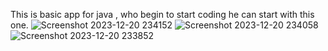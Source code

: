 This is basic app for java , who begin to start coding he can start with this one.
![Screenshot 2023-12-20 234152](https://github.com/kavinduGunasekara/TIC-TAC-TOE-GAME/assets/137909922/334f11b5-13ff-433d-bd7b-54a71a7008d9)
![Screenshot 2023-12-20 234058](https://github.com/kavinduGunasekara/TIC-TAC-TOE-GAME/assets/137909922/936021c3-a805-4d0f-bf0b-6addb94d8541)
![Screenshot 2023-12-20 233852](https://github.com/kavinduGunasekara/TIC-TAC-TOE-GAME/assets/137909922/e8ebcb2e-3c8b-4b9c-9148-1db05ee93569)
